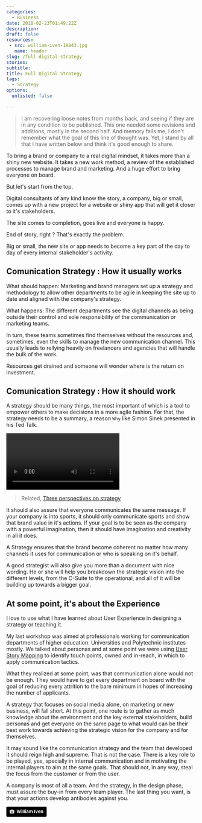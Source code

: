 ```yaml
---
categories: 
  - Business
date: 2018-02-23T01:49:22Z
description: 
draft: false
resources:
 - src: william-iven-19843.jpg
   name: header
slug: /full-digital-strategy
stories:
subtitle: 
title: Full Digital Strategy
tags: 
  - Strategy
options:
  unlisted: false

---
```


> I am recovering loose notes from months back, and seeing if they are in any condition to be published.
> This one needed some revisions and additions, mostly in the second half. And memory fails me, I don't remember what the goal of this line of thought was. 
> Yet, I stand by all that I have written below and think it's good enough to share.

To bring a brand or company to a real digital mindset, it takes more than a shiny new website. It takes a new work method, a review of the established processes to manage brand and marketing. And a huge effort to bring everyone on board.

But let's start from the top.

Digital consultants of any kind know the story, a company, big or small, comes up with a new project for a website or shiny app that will get it closer to it's stakeholders.

The site comes to completion, goes live and everyone is happy.

End of story, right ? That's exactly the problem.

Big or small, the new site or app needs to become a key part of the day to day of every internal stakeholder's activity.

## Comunication Strategy : How it usually works

What should happen: Marketing and brand managers set up a strategy and methodology to allow other departments to be agile in keeping the site up to date and aligned with the company's strategy.

What happens: The different departments see the digital channels as being outside their control and sole responsibility of the communication or marketing teams.

In turn, these teams sometimes find themselves without the resources and, sometimes, even the skills to manage the new communication channel. This usually leads to rellying heavily on freelancers and agencies that will handle the bulk of the work.

Resources get drained and someone will wonder where is the return on investment.

## Comunication Strategy : How it should work

A strategy should be many things, the most important of which is a tool to empower others to make decisions in a more agile fashion. For that, the strategy needs to be a summary, a reason `Why` like Simon Sinek presented in his Ted Talk.

<video src="SimonSinek_2009X-480p-pt.mp4" controls="true"></video> 

> Related, [Three perspectives on strategy](/three-perspectives-on-strategy/)

It should also assure that everyone communicates the same message. If your company is into sports, it should only communicate sports and show that brand value in it's actions. If your goal is to be seen as the company with a powerful imagination, then it should have imagination and creativity in all it does. 

A Strategy ensures that the brand become coherent no matter how many channels it uses for communication or who is speaking on it's behalf.

A good strategist will also give you more than a document with nice wording. He or she will help you breakdown the strategic vision into the different levels, from the C-Suite to the operational, and all of it will be building up towards a bigger goal.

## At some point, it's about the Experience

I love to use what I have learned about User Experience in designing a strategy or teaching it.

My last workshop was aimed at professionals working for communication departments of higher education. Universities and Polytechnic institutes mostly. We talked about personas and at some point we were using [User Story Mapping](https://jpattonassociates.com/user-story-mapping/) to identify touch points, owned and in-reach, in which to apply communication tactics.

What they realized at some point, was that communication alone would not be enough. They would have to get every department on board with the goal of reducing every attrition to the bare minimum in hopes of increasing the number of applicants.

A strategy that focuses on social media alone, on marketing or new business, will fall short. At this point, one route is to gather as much knowledge about the environment and the key external stakeholders, build personas and get everyone on the same page to what would can be their best work towards achieving the strategic vision for the company and for themselves.

It may sound like the communication strategy and the team that developed it should reign high and supreme. That is not the case. There is a key role to be played, yes, specially in internal communication and in motivating the internal players to aim at the same goals. That should not, in any way, steal the focus from the customer or from the user.

A company is most of all a team. And the strategy, in the design phase, must assure the buy-in from every team player. The last thing you want, is that your actions develop antibodies against you.

<a style="background-color:black;color:white;text-decoration:none;padding:4px 6px;font-family:-apple-system, BlinkMacSystemFont, &quot;San Francisco&quot;, &quot;Helvetica Neue&quot;, Helvetica, Ubuntu, Roboto, Noto, &quot;Segoe UI&quot;, Arial, sans-serif;font-size:12px;font-weight:bold;line-height:1.2;display:inline-block;border-radius:3px;" href="https://unsplash.com/@firmbee?utm_medium=referral&amp;utm_campaign=photographer-credit&amp;utm_content=creditBadge" target="_blank" rel="noopener noreferrer" title="Download free do whatever you want high-resolution photos from William Iven"><span style="display:inline-block;padding:2px 3px;"><svg xmlns="http://www.w3.org/2000/svg" style="height:12px;width:auto;position:relative;vertical-align:middle;top:-1px;fill:white;" viewBox="0 0 32 32"><title>unsplash-logo</title><path d="M20.8 18.1c0 2.7-2.2 4.8-4.8 4.8s-4.8-2.1-4.8-4.8c0-2.7 2.2-4.8 4.8-4.8 2.7.1 4.8 2.2 4.8 4.8zm11.2-7.4v14.9c0 2.3-1.9 4.3-4.3 4.3h-23.4c-2.4 0-4.3-1.9-4.3-4.3v-15c0-2.3 1.9-4.3 4.3-4.3h3.7l.8-2.3c.4-1.1 1.7-2 2.9-2h8.6c1.2 0 2.5.9 2.9 2l.8 2.4h3.7c2.4 0 4.3 1.9 4.3 4.3zm-8.6 7.5c0-4.1-3.3-7.5-7.5-7.5-4.1 0-7.5 3.4-7.5 7.5s3.3 7.5 7.5 7.5c4.2-.1 7.5-3.4 7.5-7.5z"></path></svg></span><span style="display:inline-block;padding:2px 3px;">William Iven</span></a>
